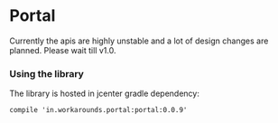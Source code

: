 # Portal
Currently the apis are highly unstable and a lot of design changes are planned. Please wait till v1.0. 

### Using the library
The library is hosted in jcenter
gradle dependency:
```
compile 'in.workarounds.portal:portal:0.0.9'
```
